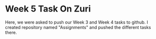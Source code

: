 
# Week 5 Task On Zuri

Here, we were asked to push our Week 3 and Week 4 tasks to github. I created repository named "Assignments" and pushed the different tasks there.

